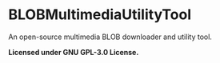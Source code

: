 # BLOBMultimediaUtilityTool
An open-source multimedia BLOB downloader and utility tool.

<b> Licensed under GNU GPL-3.0 License. </b>
